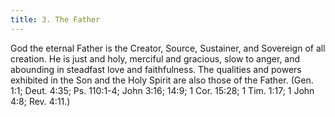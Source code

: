 ```yaml
---
title: 3. The Father
---
```


God the eternal Father is the Creator, Source, Sustainer, and Sovereign of all creation. He is just and holy, merciful and gracious, slow to anger, and abounding in steadfast love and faithfulness. The qualities and powers exhibited in the Son and the Holy Spirit are also those of the Father. (Gen. 1:1; Deut. 4:35; Ps. 110:1-4; John 3:16; 14:9; 1 Cor. 15:28; 1 Tim. 1:17; 1 John 4:8; Rev. 4:11.)